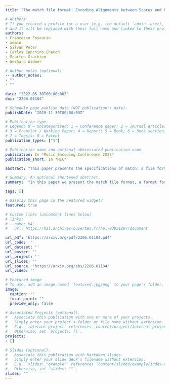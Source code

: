 ```yaml
---
title: "The match file format: Encoding Alignments between Scores and Performances"

# Authors
# If you created a profile for a user (e.g. the default `admin` user), write the username (folder name) here 
# and it will be replaced with their full name and linked to their profile.
authors:
- Francesco Foscarin
- admin
- Silvan Peter
- Carlos Canchino Chacon
- Maarten Grachten
- Gerhard Widmer

# Author notes (optional)
-- author_notes:
- ""
- ""

date: "2022-05-30T00:00:00Z"
doi: "2206.01104"

# Schedule page publish date (NOT publication's date).
publishDate: "2020-11-30T00:00:00Z"

# Publication type.
# Legend: 0 = Uncategorized; 1 = Conference paper; 2 = Journal article;
# 3 = Preprint / Working Paper; 4 = Report; 5 = Book; 6 = Book section;
# 7 = Thesis; 8 = Patent
publication_types: ["1"]

# Publication name and optional abbreviated publication name.
publication: In *Music Encoding Conference 2022*
publication_short: In *MEC*

abstract: "This paper presents the specifications of match: a file format that extends a MIDI human performance with note-, beat-, and downbeat-level alignments to a corresponding musical score. This enables advanced analyses of the performance that are relevant for various tasks, such as expressive performance modeling, score following, music transcription, and performer classification. The match file includes a set of score-related descriptors that makes it usable also as a bare-bones score representation. For applications that require the use of structural score elements (e.g., voices, parts, beams, slurs), the match file can be easily combined with the symbolic score. To support the practical application of our work, we release a corrected and upgraded version of the Vienna4x22 dataset of scores and performances aligned with match files." 

# Summary. An optional shortened abstract.
summary:  "In this paper we present the match file format, a format for encoding alignments between performances and scores."

tags: []

# Display this page in the Featured widget?
featured: true

# Custom links (uncomment lines below)
# links:
# - name: HAL
#   url: https://hal.archives-ouvertes.fr/hal-03031287/document

url_pdf: 'https://arxiv.org/pdf/2206.01104.pdf'
url_code: ''
url_dataset: ''
url_poster: ''
url_project: ''
url_slides: ''
url_source: 'https://arxiv.org/abs/2206.01104'
url_video: ''

# Featured image
# To use, add an image named `featured.jpg/png` to your page's folder. 
image:
  caption: ''
  focal_point: ""
  preview_only: false

# Associated Projects (optional).
#   Associate this publication with one or more of your projects.
#   Simply enter your project's folder or file name without extension.
#   E.g. `internal-project` references `content/project/internal-project/index.md`.
#   Otherwise, set `projects: []`.
projects:
- []

# Slides (optional).
#   Associate this publication with Markdown slides.
#   Simply enter your slide deck's filename without extension.
#   E.g. `slides: "example"` references `content/slides/example/index.md`.
#   Otherwise, set `slides: ""`.
slides: ""
---
```

